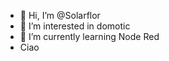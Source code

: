 - 👋 Hi, I’m @Solarflor
- 👀 I’m interested in domotic
- 🌱 I’m currently learning Node Red
- Ciao

<!---
Solarflor/Solarflor is a ✨ special ✨ repository because its `README.md` (this file) appears on your GitHub profile.
You can click the Preview link to take a look at your changes.
--->
